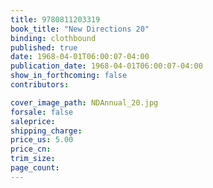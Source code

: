 ```yaml
---
title: 9780811203319
book_title: "New Directions 20"
binding: clothbound
published: true
date: 1968-04-01T06:00:07-04:00
publication_date: 1968-04-01T06:00:07-04:00
show_in_forthcoming: false
contributors:

cover_image_path: NDAnnual_20.jpg
forsale: false
saleprice:
shipping_charge:
price_us: 5.00
price_cn:
trim_size:
page_count:
---
```


